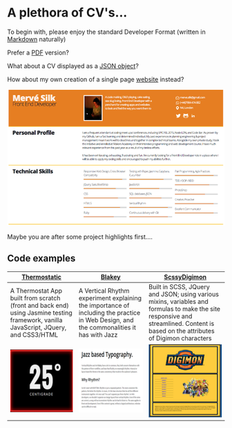 # A plethora of CV's...

To begin with, please enjoy the standard Developer Format (written in [Markdown]() naturally)

Prefer a [PDF]() version?

What about a CV displayed as a [JSON object]()?

How about my own creation of a single page [website]() instead?

![Desktop view of CV website](images/cv_screenshot.png "Desktop view of CV web page")

Maybe you are after some project highlights first....

## Code examples

|[Thermostatic](https://github.com/Mervodactyl/thermostat_front_and_back)|[Blakey](https://github.com/Mervodactyl/blakey)| [ScssyDigimon](https://github.com/Mervodactyl/scssyDigimon)|
|--- |--- |--- |
| A Thermostat App built from scratch (front and back end) using Jasmine testing framework, vanilla JavaScript, JQuery, and CSS3/HTML | A Vertical Rhythm experiment explaining the importance of including the practice in Web Design, and  the commonalities it has with Jazz | Built in SCSS, JQuery and JSON; using various mixins, variables and formulas to make the site responsive and streamlined. Content is based on the attributes of Digimon characters |
|![Desktop view of website]( images/thermoThumbnail.png "Desktop view of Thermostatic web page") |![Screen Shot of Web Page](images/rhythmThumbnail.png "Page View of Blakey repo Website") |![Desktop view of website](images/digiThumbnail.png "Desktop view of sassy Digimon web page")|

